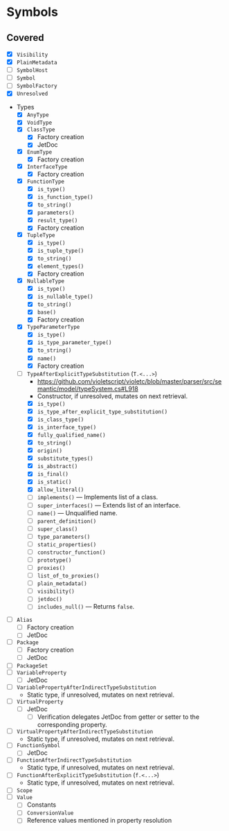 # Symbols

## Covered

* [x] `Visibility`
* [x] `PlainMetadata`
* [ ] `SymbolHost`
* [ ] `Symbol`
* [ ] `SymbolFactory`
* [x] `Unresolved`
* Types
  * [x] `AnyType`
  * [x] `VoidType`
  * [x] `ClassType`
    * [x] Factory creation
    * [x] JetDoc
  * [x] `EnumType`
    * [x] Factory creation
  * [x] `InterfaceType`
    * [x] Factory creation
  * [x] `FunctionType`
    * [x] `is_type()`
    * [x] `is_function_type()`
    * [x] `to_string()`
    * [x] `parameters()`
    * [x] `result_type()`
    * [x] Factory creation
  * [x] `TupleType`
    * [x] `is_type()`
    * [x] `is_tuple_type()`
    * [x] `to_string()`
    * [x] `element_types()`
    * [x] Factory creation
  * [x] `NullableType`
    * [x] `is_type()`
    * [x] `is_nullable_type()`
    * [x] `to_string()`
    * [x] `base()`
    * [x] Factory creation
  * [x] `TypeParameterType`
    * [x] `is_type()`
    * [x] `is_type_parameter_type()`
    * [x] `to_string()`
    * [x] `name()`
    * [x] Factory creation
  * [ ] `TypeAfterExplicitTypeSubstitution` (`T.<...>`)
    * https://github.com/violetscript/violetc/blob/master/parser/src/semantic/model/typeSystem.cs#L918
    * Constructor, if unresolved, mutates on next retrieval.
    * [x] `is_type()`
    * [x] `is_type_after_explicit_type_substitution()`
    * [x] `is_class_type()`
    * [x] `is_interface_type()`
    * [x] `fully_qualified_name()`
    * [x] `to_string()`
    * [x] `origin()`
    * [x] `substitute_types()`
    * [x] `is_abstract()`
    * [x] `is_final()`
    * [x] `is_static()`
    * [x] `allow_literal()`
    * [ ] `implements()` — Implements list of a class.
    * [ ] `super_interfaces()` — Extends list of an interface.
    * [ ] `name()` — Unqualified name.
    * [ ] `parent_definition()`
    * [ ] `super_class()`
    * [ ] `type_parameters()`
    * [ ] `static_properties()`
    * [ ] `constructor_function()`
    * [ ] `prototype()`
    * [ ] `proxies()`
    * [ ] `list_of_to_proxies()`
    * [ ] `plain_metadata()`
    * [ ] `visibility()`
    * [ ] `jetdoc()`
    * [ ] `includes_null()` — Returns `false`.
* [ ] `Alias`
  * [ ] Factory creation
  * [ ] JetDoc
* [ ] `Package`
  * [ ] Factory creation
  * [ ] JetDoc
* [ ] `PackageSet`
* [ ] `VariableProperty`
  * [ ] JetDoc
* [ ] `VariablePropertyAfterIndirectTypeSubstitution`
  * Static type, if unresolved, mutates on next retrieval.
* [ ] `VirtualProperty`
  * [ ] JetDoc
    * [ ] Verification delegates JetDoc from getter or setter to the corresponding property.
* [ ] `VirtualPropertyAfterIndirectTypeSubstitution`
  * Static type, if unresolved, mutates on next retrieval.
* [ ] `FunctionSymbol`
  * [ ] JetDoc
* [ ] `FunctionAfterIndirectTypeSubstitution`
  * Static type, if unresolved, mutates on next retrieval.
* [ ] `FunctionAfterExplicitTypeSubstitution` (`f.<...>`)
  * Static type, if unresolved, mutates on next retrieval.
* [ ] `Scope`
* [ ] `Value`
  * [ ] Constants
  * [ ] `ConversionValue`
  * [ ] Reference values mentioned in property resolution